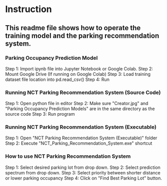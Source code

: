 ﻿# Instruction
## This readme file shows how to operate the training model and the parking recommendation system.
### Parking Occupancy Prediction Model
Step 1: Import ipynb file into Jupyter Notebook or Google Colab.
Step 2: Mount Google Drive (If running on Google Colab)
Step 3: Load training dataset file location into pd.read_csv()
Step 4: Run

### Running NCT Parking Recommendation System (Source Code)
Step 1: Open python file in editor
Step 2: Make sure "Creator.jpg" and "Parking Occupancy Prediction Models" are in the same directory as the source code
Step 3: Run program

### Running NCT Parking Recommendation System (Executable)
Step 1: Open "NCT Parking Recommendation System (Executable)" folder
Step 2: Execute "NCT_Parking_Recommendation_System.exe" shortcut

### How to use NCT Parking Recommendation System
Step 1: Select desired parking lot from drop down.
Step 2: Select prediction spectrum from drop down.
Step 3: Select priority between shorter distance or lower parking occupancy
Step 4: Click on "Find Best Parking Lot" button.





